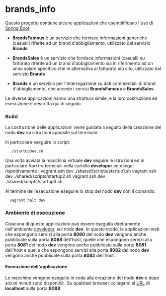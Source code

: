 # brands_info

Questo progetto contiene alcune applicazioni
che esemplificano l'uso di [Spring Boot](https://projects.spring.io/spring-boot/):  

* **BrandsFamous** è un servizio che fornisce informazioni generiche (casuali) riferite ad un brand d'abbigliamento, utilizzato dal servizio **Brands**

* **BrandsSales** è un servizio che fornisce informazioni (casuali) su fatturato riferite ad un brand d'abbigliamento sia in riferimento ad un anno solare specifico che in alternativa al fatturato più alto, utilizzato dal servizio **Brands**

* **Brands** è un servizio per l'interrogazione su dati commerciali di brand d'abbigliamento, che accede i servizi **BrandsFamous** e **BrandsSales**

Le diverse applicazioni hanno una struttura simile,
e la loro costruzione ed esecuzione è descritta qui di seguito.

### Build  

La costruzione delle applicazioni viene guidata a seguito della creazione del nodo **dev** da istruzioni apposite sul terminale.

In particolare eseguire lo script:

      ./startUpDev.sh

Una volta avviata la macchina virtuale **dev** seguire le istruzioni ed in particolare 
Apri tre terminali nella cartella **developer** ed esegui rispettivamente : 
      vagrant ssh dev       ./shared/scripts/startup1.sh
      vagrant ssh dev       ./shared/scripts/startup2.sh
      vagrant ssh dev       ./shared/scripts/startup3.sh

Al termine dell'esecuzione eseguire lo stop del nodo **dev** con il comando:

      vagrant halt dev

### Ambiente di esecuzione

Ciascuna di queste applicazioni può essere eseguita direttamente nell'ambiente
[developer](../../ambienti/developer/), sul nodo **dev**.
In questo modo, le applicazioni web che espongono servizi alla porta **8080** del nodo **dev**
vengono anche pubblicate sulla porta **8088** dell'host, quelle che espongono servizi alla porta **8081** del nodo **dev**
vengono anche pubblicate sulla porta **8081** dell'host e quelle che espongono servizi alla porta **8082** del nodo **dev**
vengono anche pubblicate sulla porta **8082** dell'host.

#### Esecuzione dell'applicazione

Le macchine vengono eseguite in coda alla creazione del nodo **dev** e dopo alcuni minuti sono disponibili.
Su qualsiasi browser collegarsi al [URL](http://localhost:8088/) di **localhost** sulla porta **8088**.
